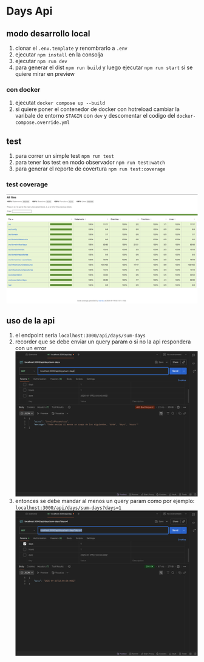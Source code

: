 # Days Api

## modo desarrollo local

1. clonar el `.env.template` y renombrarlo a `.env`
2. ejecutar `npm install` en la consolja
3. ejecutar `npm run dev`
4. para generar el dist `npm run build` y luego ejecutar `npm run start` si se quiere mirar en preview

### con docker
1. ejecutat `docker compose up --build`
2. si quiere poner el contenedor de docker con hotreload cambiar la varibale de entorno `STAGIN` con `dev` y descomentar el codigo del `docker-compose.override.yml`

## test

1. para correr un simple test `npm run test`
2. para tener los test en modo observador `npm run test:watch`
3. para generar el reporte de covertura `npm run test:coverage`

### test coverage

![imgcoverage](./imgs/coverage.png)

## uso de la api

1. el endpoint seria `localhost:3000/api/days/sum-days`
2. recorder que se debe enviar un query param o si no la api respondera con un error
![img-error-response](./imgs/error-response.png)
3. entonces se debe mandar al menos un query param como por ejemplo: `localhost:3000/api/days/sum-days?days=1`
![img-success](./imgs/sueccess-response.png)